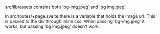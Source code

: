 src/lib/assets contains both 'bg-img.jpeg' and 'bg img.jpeg'.

In src/routes/+page.svelte there is a variable that holds the image url.
This is passed to the div through inline css. When passing 'bg-img.jpeg' it works, but passing 'bg img.jpeg' doesn't work.
